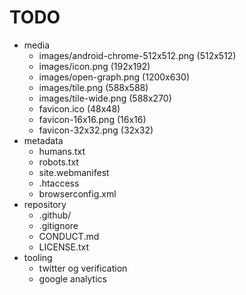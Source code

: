 # TODO

- media
  - images/android-chrome-512x512.png (512x512)
  - images/icon.png (192x192)
  - images/open-graph.png (1200x630)
  - images/tile.png (588x588)
  - images/tile-wide.png (588x270)
  - favicon.ico (48x48)
  - favicon-16x16.png (16x16)
  - favicon-32x32.png (32x32)
- metadata
  - humans.txt
  - robots.txt
  - site.webmanifest
  - .htaccess
  - browserconfig.xml
- repository
  - .github/
  - .gitignore
  - CONDUCT.md
  - LICENSE.txt
- tooling
  - twitter og verification
  - google analytics
